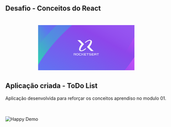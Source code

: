 ## Desafio - Conceitos do React

<h1 align="center">      
  <img alt="Happy" title="Happy" src="https://raw.githubusercontent.com/Rocketseat/rocketseat-vscode-reactjs-snippets/master/images/rocketseat_logo.png" width="300px" />  
</h1>                
               

## Aplicação criada - ToDo List 

Aplicação desenvolvida para reforçar os conceitos aprendiso no modulo 01. 
<br>  
<br>     
        
<div>
  <img src="https://ik.imagekit.io/hld13bjzb1/Peek_2021-03-14_22-05_vyo-Ggrki.gif" alt="Happy Demo" heigth="450">
</div>
<br/>
    
                 
 
 
 
